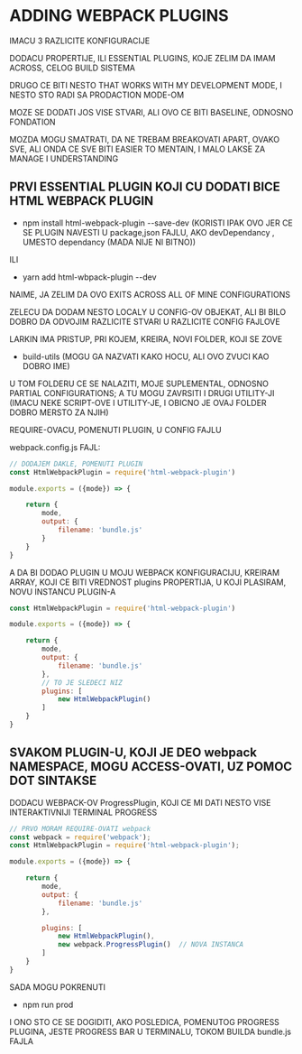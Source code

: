 # ADDING WEBPACK PLUGINS

IMACU 3 RAZLICITE KONFIGURACIJE

DODACU PROPERTIJE, ILI ESSENTIAL PLUGINS, KOJE ZELIM DA IMAM ACROSS, CELOG BUILD SISTEMA

DRUGO CE BITI NESTO THAT WORKS WITH MY DEVELOPMENT MODE, I NESTO STO RADI SA PRODACTION MODE-OM

MOZE SE DODATI JOS VISE STVARI, ALI OVO CE BITI BASELINE, ODNOSNO FONDATION

MOZDA MOGU SMATRATI, DA NE TREBAM BREAKOVATI APART, OVAKO SVE, ALI ONDA CE SVE BITI EASIER TO MENTAIN, I MALO LAKSE ZA MANAGE I UNDERSTANDING

## PRVI ESSENTIAL PLUGIN KOJI CU DODATI BICE HTML WEBPACK PLUGIN

- npm install html-webpack-plugin --save-dev  (KORISTI IPAK OVO JER CE SE PLUGIN NAVESTI U package,json FAJLU, AKO devDependancy , UMESTO dependancy (MADA NIJE NI BITNO))

ILI

- yarn add html-wbpack-plugin --dev

NAIME, JA ZELIM DA OVO EXITS ACROSS ALL OF MINE CONFIGURATIONS

ZELECU DA DODAM NESTO LOCALY U CONFIG-OV OBJEKAT, ALI BI BILO DOBRO DA ODVOJIM RAZLICITE STVARI U RAZLICITE CONFIG FAJLOVE

LARKIN IMA PRISTUP, PRI KOJEM, KREIRA, NOVI FOLDER, KOJI SE ZOVE

- build-utils (MOGU GA NAZVATI KAKO HOCU, ALI OVO ZVUCI KAO DOBRO IME)

U TOM FOLDERU CE SE NALAZITI, MOJE SUPLEMENTAL, ODNOSNO PARTIAL CONFIGURATIONS; A TU MOGU ZAVRSITI I DRUGI UTILITY-JI (IMACU NEKE SCRIPT-OVE I UTILITY-JE, I OBICNO JE OVAJ FOLDER DOBRO MERSTO ZA NJIH)

REQUIRE-OVACU, POMENUTI PLUGIN, U CONFIG FAJLU

webpack.config.js FAJL:

```javascript
// DODAJEM DAKLE, POMENUTI PLUGIN
const HtmlWebpackPlugin = require('html-webpack-plugin')

module.exports = ({mode}) => {

    return {
        mode,
        output: {
            filename: 'bundle.js'
        }
    }
}
```

A DA BI DODAO PLUGIN U MOJU WEBPACK KONFIGURACIJU, KREIRAM ARRAY, KOJI CE BITI VREDNOST plugins PROPERTIJA, U KOJI PLASIRAM, NOVU INSTANCU PLUGIN-A

```javascript
const HtmlWebpackPlugin = require('html-webpack-plugin')

module.exports = ({mode}) => {

    return {
        mode,
        output: {
            filename: 'bundle.js'
        },
        // TO JE SLEDECI NIZ
        plugins: [
            new HtmlWebpackPlugin()
        ]
    }
}
```

## SVAKOM PLUGIN-U, KOJI JE DEO webpack NAMESPACE, MOGU ACCESS-OVATI, UZ POMOC DOT SINTAKSE

DODACU WEBPACK-OV ProgressPlugin, KOJI CE MI DATI NESTO VISE INTERAKTIVNIJI TERMINAL PROGRESS

```javascript
// PRVO MORAM REQUIRE-OVATI webpack
const webpack = require('webpack');
const HtmlWebpackPlugin = require('html-webpack-plugin');

module.exports = ({mode}) => {

    return {
        mode,
        output: {
            filename: 'bundle.js'
        },

        plugins: [
            new HtmlWebpackPlugin(),
            new webpack.ProgressPlugin()  // NOVA INSTANCA
        ]
    }
}
```

SADA MOGU POKRENUTI

- npm run prod

I ONO STO CE SE DOGIDITI, AKO POSLEDICA, POMENUTOG PROGRESS PLUGINA, JESTE PROGRESS BAR U TERMINALU, TOKOM BUILDA bundle.js FAJLA